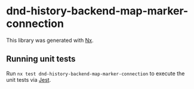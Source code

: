 # dnd-history-backend-map-marker-connection

This library was generated with [Nx](https://nx.dev).

## Running unit tests

Run `nx test dnd-history-backend-map-marker-connection` to execute the unit tests via [Jest](https://jestjs.io).

